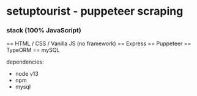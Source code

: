 # setuptourist - puppeteer scraping

### stack (100% JavaScript)
== HTML / CSS / Vanilla JS (no framework)
== Express
== Puppeteer
== TypeORM
== mySQL 

dependencies:
- node v13
- npm
- mysql
